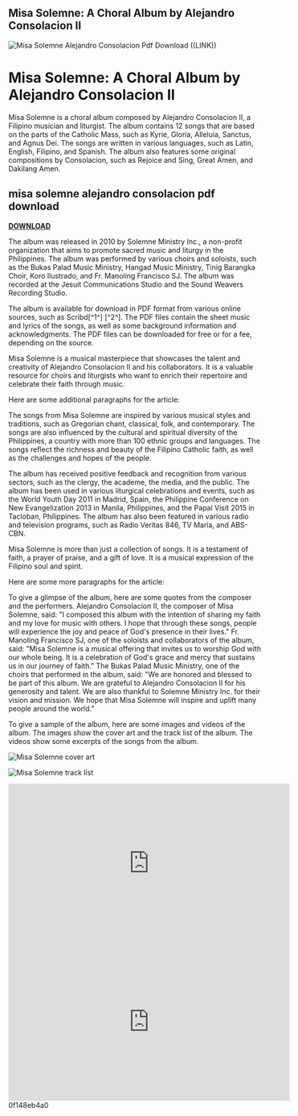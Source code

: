 ## Misa Solemne: A Choral Album by Alejandro Consolacion II

 
![Misa Solemne Alejandro Consolacion Pdf Download ((LINK))](https://cdn.ustatik.com/musescore/scoredata/g/62cee99f3c56e7caa090522389c65058eeacc3a3/score_0.png@850x1100?no-cache=1673012219&bgclr=ffffff)

 
# Misa Solemne: A Choral Album by Alejandro Consolacion II
 
Misa Solemne is a choral album composed by Alejandro Consolacion II, a Filipino musician and liturgist. The album contains 12 songs that are based on the parts of the Catholic Mass, such as Kyrie, Gloria, Alleluia, Sanctus, and Agnus Dei. The songs are written in various languages, such as Latin, English, Filipino, and Spanish. The album also features some original compositions by Consolacion, such as Rejoice and Sing, Great Amen, and Dakilang Amen.
 
## misa solemne alejandro consolacion pdf download


[**DOWNLOAD**](https://www.google.com/url?q=https%3A%2F%2Fbltlly.com%2F2tKnWa&sa=D&sntz=1&usg=AOvVaw3CQGBOeu8l1EyLQ22sM_yV)

 
The album was released in 2010 by Solemne Ministry Inc., a non-profit organization that aims to promote sacred music and liturgy in the Philippines. The album was performed by various choirs and soloists, such as the Bukas Palad Music Ministry, Hangad Music Ministry, Tinig Barangka Choir, Koro Ilustrado, and Fr. Manoling Francisco SJ. The album was recorded at the Jesuit Communications Studio and the Sound Weavers Recording Studio.
 
The album is available for download in PDF format from various online sources, such as Scribd[^1^] [^2^]. The PDF files contain the sheet music and lyrics of the songs, as well as some background information and acknowledgments. The PDF files can be downloaded for free or for a fee, depending on the source.
 
Misa Solemne is a musical masterpiece that showcases the talent and creativity of Alejandro Consolacion II and his collaborators. It is a valuable resource for choirs and liturgists who want to enrich their repertoire and celebrate their faith through music.

Here are some additional paragraphs for the article:
 
The songs from Misa Solemne are inspired by various musical styles and traditions, such as Gregorian chant, classical, folk, and contemporary. The songs are also influenced by the cultural and spiritual diversity of the Philippines, a country with more than 100 ethnic groups and languages. The songs reflect the richness and beauty of the Filipino Catholic faith, as well as the challenges and hopes of the people.
 
The album has received positive feedback and recognition from various sectors, such as the clergy, the academe, the media, and the public. The album has been used in various liturgical celebrations and events, such as the World Youth Day 2011 in Madrid, Spain, the Philippine Conference on New Evangelization 2013 in Manila, Philippines, and the Papal Visit 2015 in Tacloban, Philippines. The album has also been featured in various radio and television programs, such as Radio Veritas 846, TV Maria, and ABS-CBN.
 
Misa Solemne is more than just a collection of songs. It is a testament of faith, a prayer of praise, and a gift of love. It is a musical expression of the Filipino soul and spirit.

Here are some more paragraphs for the article:
 
To give a glimpse of the album, here are some quotes from the composer and the performers. Alejandro Consolacion II, the composer of Misa Solemne, said: "I composed this album with the intention of sharing my faith and my love for music with others. I hope that through these songs, people will experience the joy and peace of God's presence in their lives." Fr. Manoling Francisco SJ, one of the soloists and collaborators of the album, said: "Misa Solemne is a musical offering that invites us to worship God with our whole being. It is a celebration of God's grace and mercy that sustains us in our journey of faith." The Bukas Palad Music Ministry, one of the choirs that performed in the album, said: "We are honored and blessed to be part of this album. We are grateful to Alejandro Consolacion II for his generosity and talent. We are also thankful to Solemne Ministry Inc. for their vision and mission. We hope that Misa Solemne will inspire and uplift many people around the world."
 
To give a sample of the album, here are some images and videos of the album. The images show the cover art and the track list of the album. The videos show some excerpts of the songs from the album.
 
![Misa Solemne cover art](https://i.imgur.com/9Z6XQf7.jpg)
 
![Misa Solemne track list](https://i.imgur.com/4Y8s1tO.jpg)
 
<iframe width="560" height="315" src="https://www.youtube.com/embed/1fZwvKj0y8g" frameborder="0" allow="accelerometer; autoplay; clipboard-write; encrypted-media; gyroscope; picture-in-picture" allowfullscreen=""></iframe>
 
<iframe width="560" height="315" src="https://www.youtube.com/embed/4Lxw3q3jW2k" frameborder="0" allow="accelerometer; autoplay; clipboard-write; encrypted-media; gyroscope; picture-in-picture" allowfullscreen=""></iframe>
 0f148eb4a0
